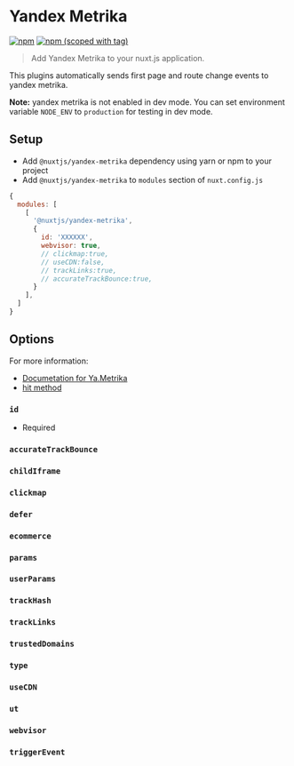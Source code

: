 # Yandex Metrika
[![npm](https://img.shields.io/npm/dt/@nuxtjs/yandex-metrika.svg?style=flat-square)](https://www.npmjs.com/package/@nuxtjs/yandex-metrika)
[![npm (scoped with tag)](https://img.shields.io/npm/v/@nuxtjs/yandex-metrika/latest.svg?style=flat-square)](https://www.npmjs.com/package/@nuxtjs/yandex-metrika)

> Add Yandex Metrika to your nuxt.js application.

This plugins automatically sends first page and route change events to yandex metrika.

**Note:** yandex metrika is not enabled in dev mode.
You can set environment variable `NODE_ENV` to `production` for testing in dev mode.

## Setup
- Add `@nuxtjs/yandex-metrika` dependency using yarn or npm to your project
- Add `@nuxtjs/yandex-metrika` to `modules` section of `nuxt.config.js`
```js
{
  modules: [
    [
      '@nuxtjs/yandex-metrika',
      {
        id: 'XXXXXX',
        webvisor: true,
        // clickmap:true,
        // useCDN:false,
        // trackLinks:true,
        // accurateTrackBounce:true,
      }
    ],
  ]
}
````

## Options
For more information:
- [Documetation for Ya.Metrika](https://yandex.com/support/metrica/code/counter-initialize.html)
- [hit method](https://yandex.com/support/metrica/objects/hit.html)

### `id`
- Required

### `accurateTrackBounce`
### `childIframe`
### `clickmap`
### `defer`
### `ecommerce`
### `params`
### `userParams`
### `trackHash`
### `trackLinks`
### `trustedDomains`
### `type`
### `useCDN`
### `ut`
### `webvisor`
### `triggerEvent`




